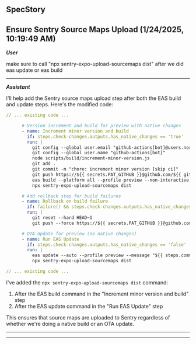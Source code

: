 ## SpecStory

## Ensure Sentry Source Maps Upload (1/24/2025, 10:19:49 AM)

_**User**_

make sure to call "npx sentry-expo-upload-sourcemaps dist" after we did eas update or eas build

---

_**Assistant**_

I'll help add the Sentry source maps upload step after both the EAS build and update steps. Here's the modified code:

```yaml:.github/workflows/deploy-preview.yml
// ... existing code ...

      # Version increment and build for preview with native changes
      - name: Increment minor version and build
        if: steps.check-changes.outputs.has_native_changes == 'true'
        run: |
          git config --global user.email "github-actions[bot]@users.noreply.github.com"
          git config --global user.name "github-actions[bot]"
          node scripts/build/increment-minor-version.js
          git add .
          git commit -m "chore: increment minor version [skip ci]"
          git push https://${{ secrets.PAT_GITHUB }}@github.com/${{ github.repository }}.git HEAD:main
          eas build --platform all --profile preview --non-interactive
          npx sentry-expo-upload-sourcemaps dist

      # Add rollback step for build failures
      - name: Rollback on build failure
        if: failure() && steps.check-changes.outputs.has_native_changes == 'true'
        run: |
          git reset --hard HEAD~1
          git push --force https://${{ secrets.PAT_GITHUB }}@github.com/${{ github.repository }}.git HEAD:main

      # OTA Update for preview (no native changes)
      - name: Run EAS Update
        if: steps.check-changes.outputs.has_native_changes == 'false'
        run: |
          eas update --auto --profile preview --message "${{ steps.commit_msg.outputs.message }}" --non-interactive
          npx sentry-expo-upload-sourcemaps dist

// ... existing code ...
```

I've added the `npx sentry-expo-upload-sourcemaps dist` command:
1. After the EAS build command in the "Increment minor version and build" step
2. After the EAS update command in the "Run EAS Update" step

This ensures that source maps are uploaded to Sentry regardless of whether we're doing a native build or an OTA update.

---



---

